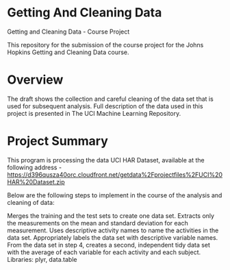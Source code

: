 # Getting And Cleaning Data
Getting and Cleaning Data - Course Project

This repository for the submission of the course project for the Johns Hopkins Getting and Cleaning Data course.

# Overview
The draft shows the collection and careful cleaning of the data set that is used for subsequent analysis. Full description of the data used in this project is presented in The UCI Machine Learning Repository.

# Project Summary
This program is processing the data UCI HAR Dataset, available at the following address - https://d396qusza40orc.cloudfront.net/getdata%2Fprojectfiles%2FUCI%20HAR%20Dataset.zip

Below are the following steps to implement in the course of the analysis and cleaning of data:

Merges the training and the test sets to create one data set.
Extracts only the measurements on the mean and standard deviation for each measurement.
Uses descriptive activity names to name the activities in the data set.
Appropriately labels the data set with descriptive variable names.
From the data set in step 4, creates a second, independent tidy data set with the average of each variable for each activity and each subject.
Libraries: plyr, data.table